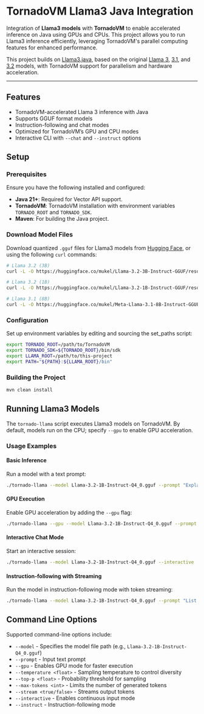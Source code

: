# TornadoVM Llama3 Java Integration

Integration of **Llama3 models** with **TornadoVM** to enable accelerated inference on Java using GPUs and CPUs. This project allows you to run Llama3 inference efficiently, leveraging TornadoVM's parallel computing features for enhanced performance.


This project builds on [Llama3.java](https://github.com/mukel/llama3.java), based on the original [Llama 3](https://github.com/meta-llama/llama3), [3.1](https://llama.meta.com/docs/model-cards-and-prompt-formats/llama3_1), and [3.2](https://ai.meta.com/blog/llama-3-2-connect-2024-vision-edge-mobile-devices/) models, with TornadoVM support for parallelism and hardware acceleration.

---

## Features

- TornadoVM-accelerated Llama 3 inference with Java
- Supports GGUF format models
- Instruction-following and chat modes
- Optimized for TornadoVM’s GPU and CPU modes
- Interactive CLI with `--chat` and `--instruct` options

## Setup

### Prerequisites

Ensure you have the following installed and configured:

- **Java 21+**: Required for Vector API support.
- **TornadoVM**: TornadoVM installation with environment variables `TORNADO_ROOT` and `TORNADO_SDK`.
- **Maven**: For building the Java project.

### Download Model Files

Download quantized `.gguf` files for Llama3 models from [Hugging Face](https://huggingface.co/mukel/), or using the following `curl` commands:

```bash
# Llama 3.2 (3B)
curl -L -O https://huggingface.co/mukel/Llama-3.2-3B-Instruct-GGUF/resolve/main/Llama-3.2-3B-Instruct-Q4_0.gguf

# Llama 3.2 (1B)
curl -L -O https://huggingface.co/mukel/Llama-3.2-1B-Instruct-GGUF/resolve/main/Llama-3.2-1B-Instruct-Q8_0.gguf

# Llama 3.1 (8B)
curl -L -O https://huggingface.co/mukel/Meta-Llama-3.1-8B-Instruct-GGUF/resolve/main/Meta-Llama-3.1-8B-Instruct-Q4_0.gguf
```

### Configuration

Set up environment variables by editing and sourcing the set_paths script:

```bash
export TORNADO_ROOT=/path/to/TornadoVM
export TORNADO_SDK=${TORNADO_ROOT}/bin/sdk
export LLAMA_ROOT=/path/to/this-project
export PATH="${PATH}:${LLAMA_ROOT}/bin"
```

### Building the Project

```bash
mvn clean install
```


## Running Llama3 Models

The `tornado-llama` script executes Llama3 models on TornadoVM. By default, models run on the CPU; specify `--gpu` to enable GPU acceleration.

### Usage Examples

#### Basic Inference
Run a model with a text prompt:

```bash
./tornado-llama --model Llama-3.2-1B-Instruct-Q4_0.gguf --prompt "Explain the benefits of GPU acceleration."
```

#### GPU Execution
Enable GPU acceleration by adding the `--gpu` flag:

```bash
./tornado-llama --gpu --model Llama-3.2-1B-Instruct-Q4_0.gguf --prompt "What is TornadoVM?"
```

#### Interactive Chat Mode
Start an interactive session:

```bash
./tornado-llama --model Llama-3.2-1B-Instruct-Q4_0.gguf --interactive
```

#### Instruction-following with Streaming
Run the model in instruction-following mode with token streaming:

```bash
./tornado-llama --model Llama-3.2-1B-Instruct-Q4_0.gguf --prompt "List Java advantages." --instruct --stream true
```

## Command Line Options

Supported command-line options include:

- `--model` - Specifies the model file path (e.g., `Llama-3.2-1B-Instruct-Q4_0.gguf`)
- `--prompt` - Input text prompt
- `--gpu` - Enables GPU mode for faster execution
- `--temperature <float>` - Sampling temperature to control diversity
- `--top-p <float>` - Probability threshold for sampling
- `--max-tokens <int>` - Limits the number of generated tokens
- `--stream <true/false>` - Streams output tokens
- `--interactive` - Enables continuous input mode
- `--instruct` - Instruction-following mode